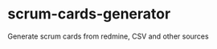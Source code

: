 scrum-cards-generator
=====================

Generate scrum cards from redmine, CSV and other sources
